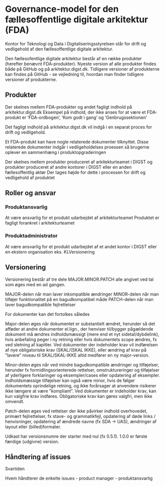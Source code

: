 # Governance-model for den fællesoffentlige digitale arkitektur (FDA)

Kontor for Teknologi og Data i Digitaliseringsstyrelsen står for drift og vedligehold af den fællesoffentlige digitale arkitektur.

Den fællesofentlige digitale arkitektur består af en række produkter (herefter benævnt FDA-produkter). Nyeste version af alle produkter findes både på GitHub og på arkitektur.digst.dk. Tidligere versioner af produkterne kan findes på GitHub - se vejledning til, hvordan man finder tidligere versioner af produkterne.

## Produkter

Der skelnes mellem FDA-produkter og andet fagligt indhold på arkitektur.digst.dk
Eksempel på indhold, der ikke anses for at være et FDA-produkt er ‘FDA-ordbogen’, ‘Kom godt i gang’ og ‘Genbrugssektionen’

Det fagligt indhold på arkitektur.digst.dk vil indgå i en separat proces for drift og vedligehold. 

Et FDA-produkt kan have nogle relaterede dokumenter tilknyttet.
Disse relaterede dokumenter indgår i vedligeholdelses proessen så brugerne oplever en sammenhæng i produktopgraderingen

Der skelnes mellem produkter produceret af arkitekturteamet i DIGST og produkter produceret af andre kontorer i DIGST eller en anden fællesoffentlig aktør
Der tages højde for dette i processen for drift og vedligehold af produktet

## Roller og ansvar

### Produktansvarlig

At være ansvarlig for et produkt udarbejdet af arkitekturteamet
Produktet er fagligt forankret i arkitekturteamet

### Produktadministrator

At være ansvarlig for et produkt udarbejdet af et andet kontor i DIGST eller en ekstern organisation eks. KLVersionering

## Versionering

Versionering består af tre dele MAJOR.MINOR.PATCH alle angivet ved tal som øges med en ad gangen.

MAJOR-delen når man laver inkompatible ændringer
MINOR-delen når man tilføjer funktionalitet på en bagudkompatibel måde
PATCH-delen når man laver bagudkompatible fejlrettelser

For dokumenter kan det fortolkes således

Major-delen øges når dokumentet er substantielt ændret, herunder så det afføder at andre dokumenter el.lign., der henviser til/bygger pågældende dokument må ændres indholdsmæssigt (mere end et nyt sidetal/dybdelink), hvis anbefaling peger i ny retning eller hvis dokumentets scope ændres, fx ved sletning af kapitler. Ved dokumenter der indeholder krav vil indførelsen af nye obligatoriske krav (SKAL/(SKAL IKKE), eller ændring af krav på ”lavere” niveau til SKAL/SKAL-IKKE altid medfører en ny major-version.

Minor-delen øges når ved mindre bagudkompatible ændringer og tilføjelser, herunder fx formidlingsorienterede rettelser, omstruktureringer og tilføjelser af yderligere forklaringer og eksempler/cases eller opdatering af eksempler. Indholdsmæssige tilføjelser kan også være minor, hvis de følger dokumentets oprindelige retning, og ikke forårsager at anvendere risikerer ikke længere at være ”kompliant”. Ved dokumenter er indeholder krav, kan kun valgfrie krav indføres. Obligatoriske krav kan gøres valgfri, men ikke omvendt.

Patch-delen øges ved rettelser der ikke påvirker indhold overhovedet, primært fejlrettelser, fx stave- og grammatikfejl, opdatering af døde links / henvisninger, opdatering af ændrede navne (fx SDA -> UAS), ændringer af layout eller (billed)formater.

Udkast har versionsnumre der starter med nul (fx 0.5.1). 1.0.0 er første færdige (udgivne) version.

## Håndtering af issues

Svartiden

Hvem håndterer de enkelte issues - product manager - produktansvarlig
